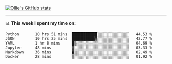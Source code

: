 <!--
**icedpanda/icedpanda** is a ✨ _special_ ✨ repository because its `README.md` (this file) appears on your GitHub profile.

Here are some ideas to get you started:

- 🔭 I’m currently working on ...
- 🌱 I’m currently learning ...
- 👯 I’m looking to collaborate on ...
- 🤔 I’m looking for help with ...
- 💬 Ask me about ...
- 📫 How to reach me: ...
- 😄 Pronouns: ...
- ⚡ Fun fact: ...
-->
[![Ollie's GitHub stats](https://github-readme-stats-icedpanda.vercel.app/api?username=icedpanda&count_private=true&show_icons=true)](https://github.com/icedpanda)

---
📊 **This week I spent my time on:**
<!--START_SECTION:waka-->

```text
Python       10 hrs 51 mins  ███████████░░░░░░░░░░░░░░   44.53 %
JSON         10 hrs 25 mins  ██████████▓░░░░░░░░░░░░░░   42.77 %
YAML         1 hr 8 mins     █▒░░░░░░░░░░░░░░░░░░░░░░░   04.69 %
Jupyter      48 mins         ▓░░░░░░░░░░░░░░░░░░░░░░░░   03.33 %
Markdown     36 mins         ▓░░░░░░░░░░░░░░░░░░░░░░░░   02.49 %
Docker       28 mins         ▒░░░░░░░░░░░░░░░░░░░░░░░░   01.92 %
```

<!--END_SECTION:waka-->
